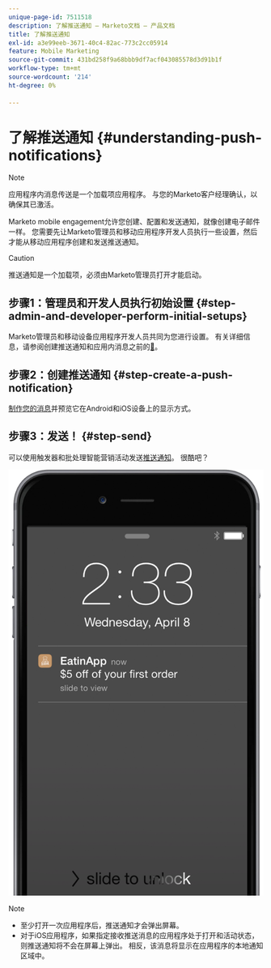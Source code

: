 ```yaml
---
unique-page-id: 7511518
description: 了解推送通知 — Marketo文档 — 产品文档
title: 了解推送通知
exl-id: a3e99eeb-3671-40c4-82ac-773c2cc05914
feature: Mobile Marketing
source-git-commit: 431bd258f9a68bbb9df7acf043085578d3d91b1f
workflow-type: tm+mt
source-wordcount: '214'
ht-degree: 0%

---
```


# 了解推送通知 {#understanding-push-notifications}

>[!NOTE]
>
>应用程序内消息传送是一个加载项应用程序。 与您的Marketo客户经理确认，以确保其已激活。

Marketo mobile engagement允许您创建、配置和发送通知，就像创建电子邮件一样。  您需要先让Marketo管理员和移动应用程序开发人员执行一些设置，然后才能从移动应用程序创建和发送推送通知。

>[!CAUTION]
>
>推送通知是一个加载项，必须由Marketo管理员打开才能启动。

## 步骤1：管理员和开发人员执行初始设置 {#step-admin-and-developer-perform-initial-setups}

Marketo管理员和移动设备应用程序开发人员共同为您进行设置。 有关详细信息，请参阅创建推送通知和应用内消息之前的[&#128279;](/help/marketo/product-docs/mobile-marketing/admin/before-you-create-push-notifications-and-in-app-messages.md)。

## 步骤2：创建推送通知 {#step-create-a-push-notification}

[制作您的消息](/help/marketo/product-docs/mobile-marketing/push-notifications/create-a-push-notification.md)并预览它在Android和iOS设备上的显示方式。

## 步骤3：发送！ {#step-send}

可以使用触发器和批处理智能营销活动发送[推送通知](/help/marketo/product-docs/mobile-marketing/push-notifications/send-a-mobile-push-notification.md)。 很酷吧？

![](assets/image2015-4-27-8-3a41-3a43.png)

>[!NOTE]
>
>* 至少打开一次应用程序后，推送通知才会弹出屏幕。
>* 对于iOS应用程序，如果指定接收推送消息的应用程序处于打开和活动状态，则推送通知将不会在屏幕上弹出。 相反，该消息将显示在应用程序的本地通知区域中。
